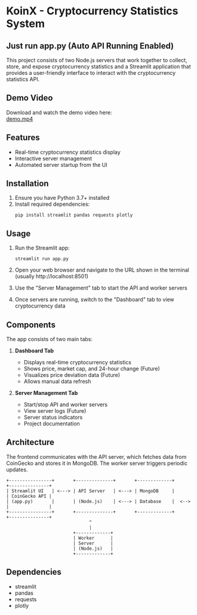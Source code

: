 # KoinX - Cryptocurrency Statistics System

## Just run app.py (Auto API Running Enabled)

This project consists of two Node.js servers that work together to collect, store, and expose cryptocurrency statistics and  a Streamlit application that provides a user-friendly interface to interact with the cryptocurrency statistics API.

## Demo Video

Download and watch the demo video here:  
[demo.mp4](demo.mp4)

## Features

- Real-time cryptocurrency statistics display
- Interactive server management
- Automated server startup from the UI

## Installation

1. Ensure you have Python 3.7+ installed
2. Install required dependencies:
   ```
   pip install streamlit pandas requests plotly
   ```

## Usage

1. Run the Streamlit app:
   ```
   streamlit run app.py
   ```

2. Open your web browser and navigate to the URL shown in the terminal (usually http://localhost:8501)

3. Use the "Server Management" tab to start the API and worker servers

4. Once servers are running, switch to the "Dashboard" tab to view cryptocurrency data

## Components

The app consists of two main tabs:

1. **Dashboard Tab**
   - Displays real-time cryptocurrency statistics
   - Shows price, market cap, and 24-hour change (Future)
   - Visualizes price deviation data (Future)
   - Allows manual data refresh

2. **Server Management Tab**
   - Start/stop API and worker servers
   - View server logs (Future)
   - Server status indicators 
   - Project documentation

## Architecture

The frontend communicates with the API server, which fetches data from CoinGecko and stores it in MongoDB. The worker server triggers periodic updates.

```
+----------------+       +--------------+       +-------------+       +---------------+
| Streamlit UI   | <---> | API Server   | <---> | MongoDB     |       | CoinGecko API | 
| (app.py)       |       | (Node.js)    | <---> | Database    |  <--> |               |
+----------------+       +--------------+       +-------------+       +---------------+
                               ^
                               |
                         +-------------+
                         | Worker      |
                         | Server      |
                         | (Node.js)   |
                         +-------------+
```

## Dependencies

- streamlit
- pandas
- requests
- plotly
